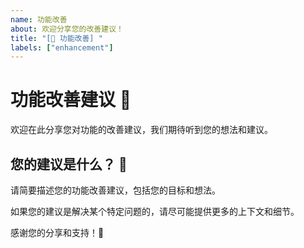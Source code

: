 ```yaml
---
name: 功能改善
about: 欢迎分享您的改善建议！
title: "[🚀 功能改善] "
labels: ["enhancement"]
---
```


# 功能改善建议 🚀

欢迎在此分享您对功能的改善建议，我们期待听到您的想法和建议。

## 您的建议是什么？ 🤔

请简要描述您的功能改善建议，包括您的目标和想法。

如果您的建议是解决某个特定问题的，请尽可能提供更多的上下文和细节。


感谢您的分享和支持！🙏
